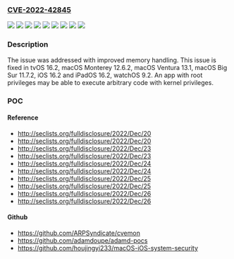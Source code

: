 ### [CVE-2022-42845](https://cve.mitre.org/cgi-bin/cvename.cgi?name=CVE-2022-42845)
![](https://img.shields.io/static/v1?label=Product&message=macOS&color=blue)
![](https://img.shields.io/static/v1?label=Product&message=tvOS&color=blue)
![](https://img.shields.io/static/v1?label=Product&message=watchOS&color=blue)
![](https://img.shields.io/static/v1?label=Version&message=%3C%2011.7%20&color=brighgreen)
![](https://img.shields.io/static/v1?label=Version&message=%3C%2012.6%20&color=brighgreen)
![](https://img.shields.io/static/v1?label=Version&message=%3C%2013.1%20&color=brighgreen)
![](https://img.shields.io/static/v1?label=Version&message=%3C%2016.2%20&color=brighgreen)
![](https://img.shields.io/static/v1?label=Version&message=%3C%209.2%20&color=brighgreen)
![](https://img.shields.io/static/v1?label=Vulnerability&message=An%20app%20with%20root%20privileges%20may%20be%20able%20to%20execute%20arbitrary%20code%20with%20kernel%20privileges&color=brighgreen)

### Description

The issue was addressed with improved memory handling. This issue is fixed in tvOS 16.2, macOS Monterey 12.6.2, macOS Ventura 13.1, macOS Big Sur 11.7.2, iOS 16.2 and iPadOS 16.2, watchOS 9.2. An app with root privileges may be able to execute arbitrary code with kernel privileges.

### POC

#### Reference
- http://seclists.org/fulldisclosure/2022/Dec/20
- http://seclists.org/fulldisclosure/2022/Dec/20
- http://seclists.org/fulldisclosure/2022/Dec/23
- http://seclists.org/fulldisclosure/2022/Dec/23
- http://seclists.org/fulldisclosure/2022/Dec/24
- http://seclists.org/fulldisclosure/2022/Dec/24
- http://seclists.org/fulldisclosure/2022/Dec/25
- http://seclists.org/fulldisclosure/2022/Dec/25
- http://seclists.org/fulldisclosure/2022/Dec/26
- http://seclists.org/fulldisclosure/2022/Dec/26

#### Github
- https://github.com/ARPSyndicate/cvemon
- https://github.com/adamdoupe/adamd-pocs
- https://github.com/houjingyi233/macOS-iOS-system-security

